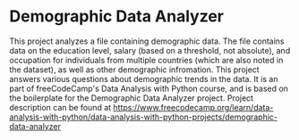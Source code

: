 # Demographic Data Analyzer

This project analyzes a file containing demographic data. The file contains data on the education level, salary (based on a threshold, not absolute), and occupation for individuals from multiple countries (which are also noted in the dataset), as well as other demographic infromation. This project answers various questions about demographic trends in the data. It is an part of freeCodeCamp's Data Analysis with Python course, and is based on the boilerplate for the Demographic Data Analyzer project. Project description can be found at https://www.freecodecamp.org/learn/data-analysis-with-python/data-analysis-with-python-projects/demographic-data-analyzer

